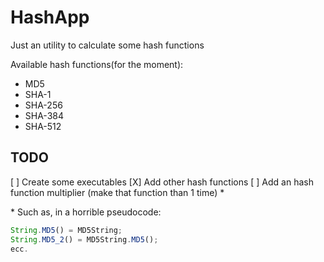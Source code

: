 # HashApp

Just an utility to calculate some hash functions

Available hash functions(for the moment):

* MD5
* SHA-1
* SHA-256
* SHA-384
* SHA-512

## TODO

[ ] Create some executables
[X] Add other hash functions
[ ] Add an hash function multiplier (make that function than 1 time) *

\* Such as, in a horrible pseudocode:

```javascript
String.MD5() = MD5String;
String.MD5_2() = MD5String.MD5();
ecc.
```
